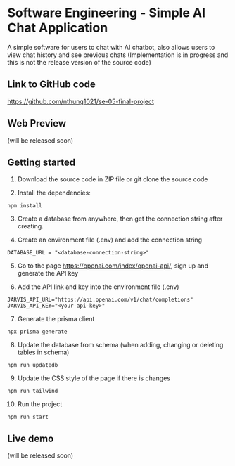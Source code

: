 # Software Engineering - Simple AI Chat Application

A simple software for users to chat with AI chatbot, also allows users to view chat history and see previous chats
(Implementation is in progress and this is not the release version of the source code)

## Link to GitHub code

https://github.com/nthung1021/se-05-final-project

## Web Preview

(will be released soon)

## Getting started

1. Download the source code in ZIP file or git clone the source code

2. Install the dependencies:
```
npm install
```
3. Create a database from anywhere, then get the connection string after creating.

4. Create an environment file (.env) and add the connection string
```
DATABASE_URL = "<database-connection-string>"
```

5. Go to the page https://openai.com/index/openai-api/, sign up and generate the API key
   
6. Add the API link and key into the environment file (.env)
```
JARVIS_API_URL="https://api.openai.com/v1/chat/completions"
JARVIS_API_KEY="<your-api-key>"
```

7. Generate the prisma client
```
npx prisma generate
```

8. Update the database from schema (when adding, changing or deleting tables in schema)
```
npm run updatedb
```

9. Update the CSS style of the page if there is changes
```
npm run tailwind
```
  
10. Run the project
```
npm run start
```

## Live demo

(will be released soon)
